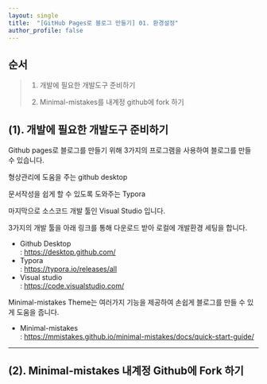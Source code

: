 ```yaml
---
layout: single
title:  "[GitHub Pages로 블로그 만들기] 01. 환경설정"
author_profile: false
---
```


## 순서

>1. 개발에 필요한 개발도구 준비하기
>
>2. Minimal-mistakes를 내계정 github에 fork 하기



## (1). 개발에 필요한 개발도구 준비하기

Github pages로 블로그를 만들기 위해 3가지의 프로그램을 사용하여 블로그를 만들 수 있습니다. 

형상관리에 도움을 주는 github desktop 

문서작성을 쉽게 할 수 있도록 도와주는 Typora 

마지막으로 소스코드 개발 툴인 Visual Studio 입니다. 

3가지의 개발 툴을 아래 링크를 통해 다운로드 받아 로컬에 개발환경 세팅을 합니다. 

- Github Desktop  
  : https://desktop.github.com/ 
- Typora  
  : https://typora.io/releases/all 
- Visual studio  
  : https://code.visualstudio.com/ 

Minimal-mistakes Theme는 여러가지 기능을 제공하여 손쉽게 블로그를 만들 수 있게 도움을 줍니다. 

- Minimal-mistakes  
  : https://mmistakes.github.io/minimal-mistakes/docs/quick-start-guide/ 

-----



## (2). Minimal-mistakes 내계정 Github에 Fork 하기

